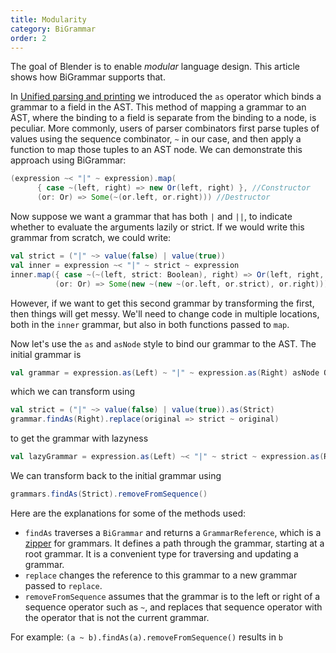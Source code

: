 ```yaml
---
title: Modularity
category: BiGrammar
order: 2
---
```

The goal of Blender is to enable _modular_ language design. This article shows how BiGrammar supports that.

In [Unified parsing and printing](http://keyboarddrummer.github.io/Blender/bigrammar/unified-parsing-and-printing/) we introduced the `as` operator which binds a grammar to a field in the AST. This method of mapping a grammar to an AST, where the binding to a field is separate from the binding to a node, is peculiar. More commonly, users of parser combinators first parse tuples of values using the sequence combinator, `~` in our case, and then apply a function to map those tuples to an AST node. We can demonstrate this approach using BiGrammar:

```scala
(expression ~< "|" ~ expression).map(
      { case ~(left, right) => new Or(left, right) }, //Constructor
      (or: Or) => Some(~(or.left, or.right))) //Destructor
```

Now suppose we want a grammar that has both `|` and `||`, to indicate whether to evaluate the arguments lazily or strict. If we would write this grammar from scratch, we could write:

```scala
val strict = ("|" ~> value(false) | value(true))
val inner = expression ~< "|" ~ strict ~ expression
inner.map({ case ~(~(left, strict: Boolean), right) => Or(left, right, strict) },
          (or: Or) => Some(new ~(new ~(or.left, or.strict), or.right)))
```

However, if we want to get this second grammar by transforming the first, then things will get messy. We'll need to change code in multiple locations, both in the `inner` grammar, but also in both functions passed to `map`.

Now let's use the `as` and `asNode` style to bind our grammar to the AST. The initial grammar is

```scala
val grammar = expression.as(Left) ~ "|" ~ expression.as(Right) asNode Or
```
which we can transform using

```scala
val strict = ("|" ~> value(false) | value(true)).as(Strict)
grammar.findAs(Right).replace(original => strict ~ original)
```
to get the grammar with lazyness

```scala
val lazyGrammar = expression.as(Left) ~< "|" ~ strict ~ expression.as(Right) asNode Or
```
We can transform back to the initial grammar using

```scala
grammars.findAs(Strict).removeFromSequence()
```

Here are the explanations for some of the methods used:
- `findAs` traverses a `BiGrammar` and returns a `GrammarReference`, which is a [zipper](https://en.wikipedia.org/wiki/Zipper_(data_structure)) for grammars. It defines a path through the grammar, starting at a root grammar. It is a convenient type for traversing and updating a grammar.
- `replace` changes the reference to this grammar to a new grammar passed to `replace`.
- `removeFromSequence` assumes that the grammar is to the left or right of a sequence operator such as `~`, and replaces that sequence operator with the operator that is not the current grammar. 

For example: `(a ~ b).findAs(a).removeFromSequence()` results in `b`